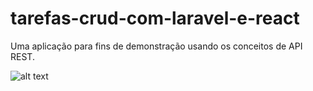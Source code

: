 # tarefas-crud-com-laravel-e-react

Uma aplicação para fins de demonstração usando os conceitos de API REST.

![alt text]()
